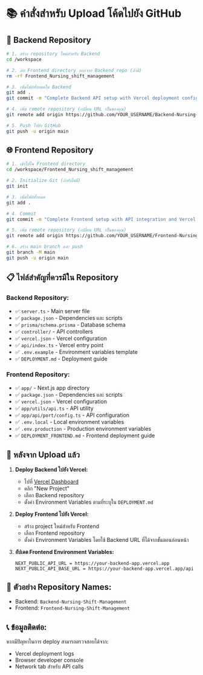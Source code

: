 # 📚 คำสั่งสำหรับ Upload โค้ดไปยัง GitHub

## 🔧 Backend Repository

```bash
# 1. สร้าง repository ใหม่สำหรับ Backend
cd /workspace

# 2. ลบ Frontend directory ออกจาก Backend repo (ถ้ามี)
rm -rf Frontend_Nursing_shift_management

# 3. เพิ่มไฟล์ทั้งหมดใน Backend
git add .
git commit -m "Complete Backend API setup with Vercel deployment configuration"

# 4. เพิ่ม remote repository (เปลี่ยน URL เป็นของคุณ)
git remote add origin https://github.com/YOUR_USERNAME/Backend-Nursing-Shift-Management.git

# 5. Push ไปยัง GitHub
git push -u origin main
```

## 🌐 Frontend Repository

```bash
# 1. เข้าไปใน Frontend directory
cd /workspace/Frontend_Nursing_shift_management

# 2. Initialize Git (ถ้ายังไม่มี)
git init

# 3. เพิ่มไฟล์ทั้งหมด
git add .

# 4. Commit
git commit -m "Complete Frontend setup with API integration and Vercel deployment"

# 5. เพิ่ม remote repository (เปลี่ยน URL เป็นของคุณ)
git remote add origin https://github.com/YOUR_USERNAME/Frontend-Nursing-Shift-Management.git

# 6. สร้าง main branch และ push
git branch -M main
git push -u origin main
```

## 📋 ไฟล์สำคัญที่ควรมีใน Repository

### Backend Repository:
- ✅ `server.ts` - Main server file
- ✅ `package.json` - Dependencies และ scripts
- ✅ `prisma/schema.prisma` - Database schema
- ✅ `controller/` - API controllers
- ✅ `vercel.json` - Vercel configuration
- ✅ `api/index.ts` - Vercel entry point
- ✅ `.env.example` - Environment variables template
- ✅ `DEPLOYMENT.md` - Deployment guide

### Frontend Repository:
- ✅ `app/` - Next.js app directory
- ✅ `package.json` - Dependencies และ scripts
- ✅ `vercel.json` - Vercel configuration
- ✅ `app/utils/api.ts` - API utility
- ✅ `app/api/port/config.ts` - API configuration
- ✅ `.env.local` - Local environment variables
- ✅ `.env.production` - Production environment variables
- ✅ `DEPLOYMENT_FRONTEND.md` - Frontend deployment guide

## 🔗 หลังจาก Upload แล้ว

1. **Deploy Backend ไปยัง Vercel:**
   - ไปที่ [Vercel Dashboard](https://vercel.com/dashboard)
   - คลิก "New Project"
   - เลือก Backend repository
   - ตั้งค่า Environment Variables ตามที่ระบุใน `DEPLOYMENT.md`

2. **Deploy Frontend ไปยัง Vercel:**
   - สร้าง project ใหม่สำหรับ Frontend
   - เลือก Frontend repository
   - ตั้งค่า Environment Variables โดยใช้ Backend URL ที่ได้จากขั้นตอนก่อนหน้า

3. **อัปเดต Frontend Environment Variables:**
   ```
   NEXT_PUBLIC_API_URL = https://your-backend-app.vercel.app
   NEXT_PUBLIC_API_BASE_URL = https://your-backend-app.vercel.app/api
   ```

## 🎯 ตัวอย่าง Repository Names:
- Backend: `Backend-Nursing-Shift-Management`
- Frontend: `Frontend-Nursing-Shift-Management`

## 📞 ข้อมูลติดต่อ:
หากมีปัญหาในการ deploy สามารถตรวจสอบได้จาก:
- Vercel deployment logs
- Browser developer console
- Network tab สำหรับ API calls